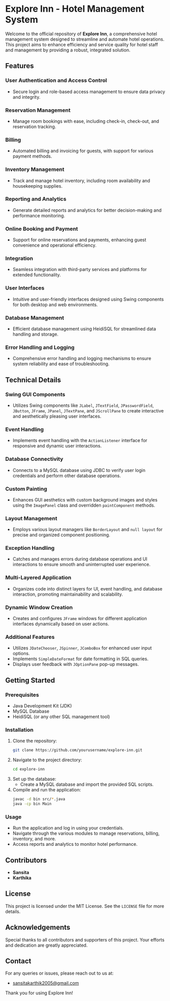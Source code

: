 # Explore Inn - Hotel Management System

Welcome to the official repository of **Explore Inn**, a comprehensive hotel management system designed to streamline and automate hotel operations. This project aims to enhance efficiency and service quality for hotel staff and management by providing a robust, integrated solution.

## Features

### User Authentication and Access Control
- Secure login and role-based access management to ensure data privacy and integrity.

### Reservation Management
- Manage room bookings with ease, including check-in, check-out, and reservation tracking.

### Billing
- Automated billing and invoicing for guests, with support for various payment methods.

### Inventory Management
- Track and manage hotel inventory, including room availability and housekeeping supplies.

### Reporting and Analytics
- Generate detailed reports and analytics for better decision-making and performance monitoring.

### Online Booking and Payment
- Support for online reservations and payments, enhancing guest convenience and operational efficiency.

### Integration
- Seamless integration with third-party services and platforms for extended functionality.

### User Interfaces
- Intuitive and user-friendly interfaces designed using Swing components for both desktop and web environments.

### Database Management
- Efficient database management using HeidiSQL for streamlined data handling and storage.

### Error Handling and Logging
- Comprehensive error handling and logging mechanisms to ensure system reliability and ease of troubleshooting.

## Technical Details

### Swing GUI Components
- Utilizes Swing components like `JLabel`, `JTextField`, `JPasswordField`, `JButton`, `JFrame`, `JPanel`, `JTextPane`, and `JScrollPane` to create interactive and aesthetically pleasing user interfaces.

### Event Handling
- Implements event handling with the `ActionListener` interface for responsive and dynamic user interactions.

### Database Connectivity
- Connects to a MySQL database using JDBC to verify user login credentials and perform other database operations.

### Custom Painting
- Enhances GUI aesthetics with custom background images and styles using the `ImagePanel` class and overridden `paintComponent` methods.

### Layout Management
- Employs various layout managers like `BorderLayout` and `null layout` for precise and organized component positioning.

### Exception Handling
- Catches and manages errors during database operations and UI interactions to ensure smooth and uninterrupted user experience.

### Multi-Layered Application
- Organizes code into distinct layers for UI, event handling, and database interaction, promoting maintainability and scalability.

### Dynamic Window Creation
- Creates and configures `JFrame` windows for different application interfaces dynamically based on user actions.

### Additional Features
- Utilizes `JDateChooser`, `JSpinner`, `JComboBox` for enhanced user input options.
- Implements `SimpleDateFormat` for date formatting in SQL queries.
- Displays user feedback with `JOptionPane` pop-up messages.

## Getting Started

### Prerequisites
- Java Development Kit (JDK)
- MySQL Database
- HeidiSQL (or any other SQL management tool)

### Installation
1. Clone the repository:
    ```bash
    git clone https://github.com/yourusername/explore-inn.git
    ```
2. Navigate to the project directory:
    ```bash
    cd explore-inn
    ```
3. Set up the database:
    - Create a MySQL database and import the provided SQL scripts.
4. Compile and run the application:
    ```bash
    javac -d bin src/*.java
    java -cp bin Main
    ```

### Usage
- Run the application and log in using your credentials.
- Navigate through the various modules to manage reservations, billing, inventory, and more.
- Access reports and analytics to monitor hotel performance.

## Contributors
- **Sansita** 
- **Karthika** 

## License
This project is licensed under the MIT License. See the `LICENSE` file for more details.

## Acknowledgements
Special thanks to all contributors and supporters of this project. Your efforts and dedication are greatly appreciated.

## Contact
For any queries or issues, please reach out to us at:
- sansitakarthik2005@gmail.com

Thank you for using Explore Inn!
